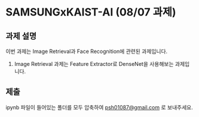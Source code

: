 # SAMSUNGxKAIST-AI (08/07 과제)

## 과제 설명

이번 과제는 Image Retrieval과 Face Recognition에 관련된 과제입니다.

1. Image Retrieval 과제는 Feature Extractor로 DenseNet을 사용해보는 과제입니다.


## 제출

ipynb 파일이 들어있는 폴더를 모두 압축하여 psh01087@gmail.com 로 보내주세요.
